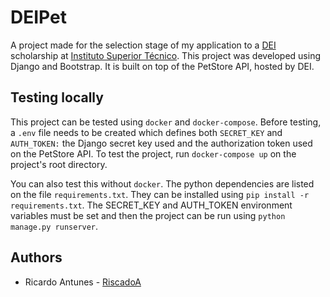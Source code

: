 # DEIPet

A project made for the selection stage of my application to a
[DEI]([https://dei.tecnico.ulisboa.pt/]) scholarship at
[Instituto Superior Técnico](https://tecnico.ulisboa.pt/en/).
This project was developed using Django and Bootstrap. It is built on top of the
PetStore API, hosted by DEI.

## Testing locally

This project can be tested using `docker` and `docker-compose`. Before testing,
a `.env` file needs to be created which defines both `SECRET_KEY` and
`AUTH_TOKEN:` the Django secret key used and the authorization token used on the
PetStore API. To test the project, run `docker-compose up` on the project's root
directory.

You can also test this without `docker`. The python dependencies are listed on
the file `requirements.txt`. They can be installed using
`pip install -r requirements.txt`. The SECRET_KEY and AUTH_TOKEN environment
variables must be set and then the project can be run using
`python manage.py runserver`.

## Authors

- Ricardo Antunes - [RiscadoA](https://github.com/RiscadoA)